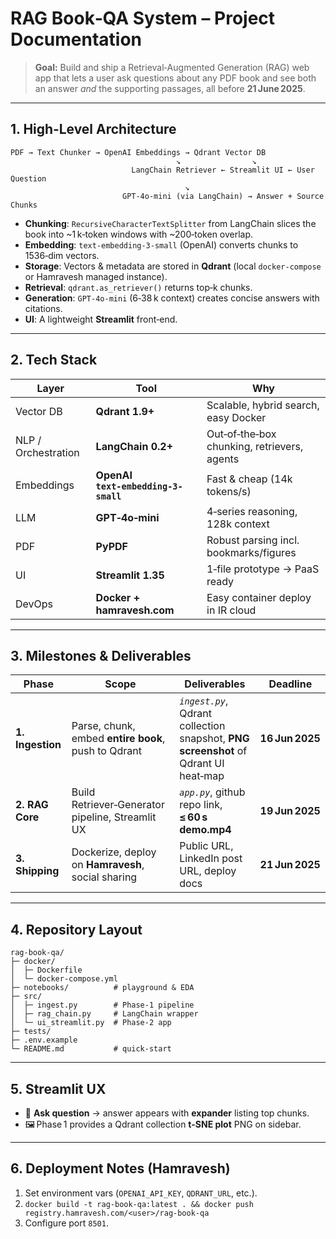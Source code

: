 # RAG Book‑QA System – Project Documentation

> **Goal:** Build and ship a Retrieval‑Augmented Generation (RAG) web app that lets a user ask questions about any PDF book and see both an answer _and_ the supporting passages, all before **21 June 2025**.

---

## 1. High‑Level Architecture

```text
PDF → Text Chunker → OpenAI Embeddings → Qdrant Vector DB
                                     ↘                ↘
                           LangChain Retriever ← Streamlit UI ← User Question
                                       ↘
                         GPT‑4o‑mini (via LangChain) → Answer + Source Chunks
```

* **Chunking**: `RecursiveCharacterTextSplitter` from LangChain slices the book into ~1 k‑token windows with ~200‑token overlap.  
* **Embedding**: `text‑embedding‑3-small` (OpenAI) converts chunks to 1536‑dim vectors.  
* **Storage**: Vectors & metadata are stored in **Qdrant** (local `docker‑compose` or Hamravesh managed instance).  
* **Retrieval**: `qdrant.as_retriever()` returns top‑k chunks.  
* **Generation**: `GPT‑4o‑mini` (6‑38 k context) creates concise answers with citations.  
* **UI**: A lightweight **Streamlit** front‑end.

---

## 2. Tech Stack

| Layer | Tool | Why |
|-------|------|-----|
| Vector DB | **Qdrant 1.9+** | Scalable, hybrid search, easy Docker |  
| NLP / Orchestration | **LangChain 0.2+** | Out‑of‑the‑box chunking, retrievers, agents |  
| Embeddings | **OpenAI `text‑embedding‑3-small`** | Fast & cheap (14k tokens/s) |
| LLM | **GPT‑4o‑mini** | 4‑series reasoning, 128k context |  
| PDF | **PyPDF** | Robust parsing incl. bookmarks/figures |  
| UI | **Streamlit 1.35** | 1‑file prototype -> PaaS ready |  
| DevOps | **Docker + hamravesh.com** | Easy container deploy in IR cloud |  

---

## 3. Milestones & Deliverables

| Phase | Scope | Deliverables | Deadline |
|-------|-------|--------------|----------|
| **1. Ingestion** | Parse, chunk, embed **entire book**, push to Qdrant | *`ingest.py`*, Qdrant collection snapshot, **PNG screenshot** of Qdrant UI heat‑map | **16 Jun 2025** |
| **2. RAG Core** | Build Retriever‑Generator pipeline, Streamlit UX | *`app.py`*, github repo link, **≤ 60 s demo.mp4** | **19 Jun 2025** |
| **3. Shipping** | Dockerize, deploy on **Hamravesh**, social sharing | Public URL, LinkedIn post URL, deploy docs | **21 Jun 2025** |

---

## 4. Repository Layout

```text
rag-book-qa/
├─ docker/
│  ├─ Dockerfile
│  └─ docker-compose.yml
├─ notebooks/          # playground & EDA
├─ src/
│  ├─ ingest.py        # Phase‑1 pipeline
│  ├─ rag_chain.py     # LangChain wrapper
│  └─ ui_streamlit.py  # Phase‑2 app
├─ tests/
├─ .env.example
└─ README.md           # quick‑start
```

---

## 5. Streamlit UX

* 💬 **Ask question** → answer appears with **expander** listing top chunks.  
* 🖼️ Phase 1 provides a Qdrant collection **t-SNE plot** PNG on sidebar.

---

## 6. Deployment Notes (Hamravesh)

1. Set environment vars (`OPENAI_API_KEY`, `QDRANT_URL`, etc.).  
2. `docker build -t rag-book-qa:latest . && docker push registry.hamravesh.com/<user>/rag-book-qa`  
3. Configure port `8501`.  


